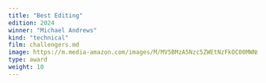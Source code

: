 ```yaml
---
title: "Best Editing"
edition: 2024
winner: "Michael Andrews"
kind: "technical"
film: challengers.md
image: https://m.media-amazon.com/images/M/MV5BMzA5Nzc5ZWEtNzFkOC00MWNmLWI0NWEtYjJhYjZlYzkwYjY2XkEyXkFqcGc@._V1_FMjpg_UX1024_.jpg
type: award
weight: 10
---
```

